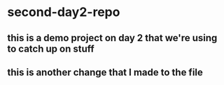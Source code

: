 # second-day2-repo

## this is a demo project on day 2 that we're using to catch up on stuff

## this is another change that I made to the file 